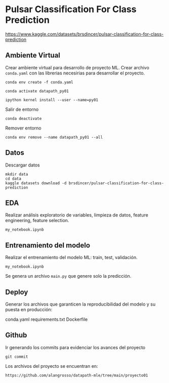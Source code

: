 # Pulsar Classification For Class Prediction

https://www.kaggle.com/datasets/brsdincer/pulsar-classification-for-class-prediction

## Ambiente Virtual

Crear ambiente virtual para desarrollo de proyecto ML.
Crear archivo `conda.yaml` con las librerias necesirias para desarrollar el proyecto.

    conda env create -f conda.yaml

    conda activate datapath_py01

    ipython kernel install --user --name=py01
    
Salir de entorno
    
    conda deactivate

Remover entorno

    conda env remove --name datapath_py01 --all

## Datos

Descargar datos

    mkdir data
    cd data
    kaggle datasets download -d brsdincer/pulsar-classification-for-class-prediction

## EDA

Realizar análisis exploratorio de variables, limpieza de datos, feature engineering, feature selection.

    my_notebook.ipynb

## Entrenamiento del modelo

Realizar el entrenamiento del modelo ML: train, test, validación.

    my_notebook.ipynb

Se genera un archivo `main.py` que genere solo la predicción.

## Deploy

Generar los archivos que garanticen la reproducibilidad del modelo y su puesta en producción:

conda.yaml
requirements.txt
Dockerfile

## Github

Ir generando los commits para evidenciar los avances del proyecto

    git commit

Los archivos del proyecto se encuentran en:

    https://github.com/alangrosso/datapath-mle/tree/main/proyecto01


